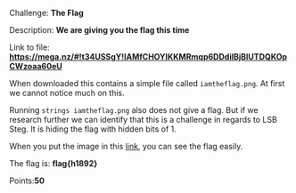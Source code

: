 Challenge: **The Flag**

Description: **We are giving you the flag this time**

Link to file: **https://mega.nz/#!t34USSgY!IAMfCHOYIKKMRmqp6DDdilBjBlUTDQKOpCWzoaa60eU**

When downloaded this contains a simple file called `iamtheflag.png`. At first we cannot notice much on this. 

Running `strings iamtheflag.png` also does not give a flag. But if we research further we can identify that this is a challenge in regards to LSB Steg. It is hiding the flag with hidden bits of 1. 

When you put the image in this [link](http://incoherency.co.uk/image-steganography/#unhide), you can see the flag easily.

The flag is: **flag{h1892}**

Points:**50**
